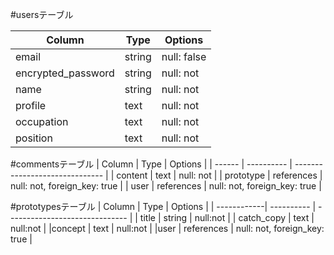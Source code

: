 #usersテーブル

|Column              | Type   | Options     |
|--------------------| -------| ------------|
|email               | string | null: false |
|encrypted_password  | string | null: not |
|name                | string | null: not |
|profile             | text   | null: not |
|occupation          | text   | null: not |
|position            | text   | null: not |


#commentsテーブル
| Column     | Type       | Options                        |
| ------     | ---------- | ------------------------------ |
| content    | text       | null: not                      |
| prototype  | references | null: not, foreign_key: true   |
| user       | references | null: not, foreign_key: true   |

#prototypesテーブル
| Column      | Type       | Options                        |
| ------------| ---------- | ------------------------------ |
| title       | string     | null:not                       |
| catch_copy  | text       | null:not                       |
|concept      | text       | null:not                       |
|user         | references | null: not, foreign_key: true   |

